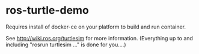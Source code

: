 # ros-turtle-demo

Requires install of docker-ce on your platform to build and run container.

See http://wiki.ros.org/turtlesim for more information.
(Everything up to and including "rosrun turtlesim ..." is done for you....)
